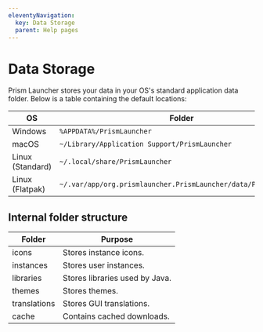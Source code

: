 ```yaml
---
eleventyNavigation:
  key: Data Storage
  parent: Help pages
--- 
```

# Data Storage

Prism Launcher stores your data in your OS's standard application data folder. Below is a table containing the default locations:

| OS               | Folder                                                          |
| ---------------- | --------------------------------------------------------------- |
| Windows          | `%APPDATA%/PrismLauncher`                                       |
| macOS            | `~/Library/Application Support/PrismLauncher`                   |
| Linux (Standard) | `~/.local/share/PrismLauncher`                                  |
| Linux (Flatpak)  | `~/.var/app/org.prismlauncher.PrismLauncher/data/PrismLauncher` |

## Internal folder structure

| Folder       | Purpose                        |
|--------------|--------------------------------|
| icons        | Stores instance icons.         |
| instances    | Stores user instances.         |
| libraries    | Stores libraries used by Java. |
| themes       | Stores themes.                 |
| translations | Stores GUI translations.        |
| cache        | Contains cached downloads.     |
